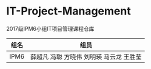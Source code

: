 # IT-Project-Management
2017级IPM6小组IT项目管理课程仓库

| 组名 | 组员|
|:---:|:---:|
|IPM6|薛超凡 冯聪 方晓伟 刘明瑛 马云龙 王胜莹|
